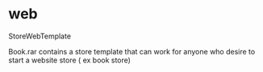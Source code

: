 # web
StoreWebTemplate


Book.rar contains a store template that can work for anyone who desire to start a website store ( ex book store)
